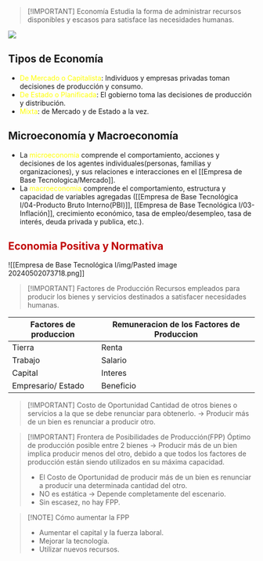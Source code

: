 > [!IMPORTANT] Economía
> Estudia la forma de administrar recursos disponibles y escasos para satisface las necesidades humanas.

![](Empresa%20de%20Base%20Tecnológica%20I/img/Pasted%20image%2020241105111018.png)


## Tipos de Economía

- <span style="color:#ffff00">De Mercado o Capitalista</span>: Individuos y empresas privadas toman decisiones de producción y consumo.
- <span style="color:#ffff00">De Estado o Planificada</span>: El gobierno toma las decisiones de producción y distribución.
- <span style="color:#ffff00">Mixta</span>: de Mercado y de Estado a la vez.

## Microeconomía y Macroeconomía

- La <span style="color:#ffff00">microeconomia</span> comprende el comportamiento, acciones y decisiones de los agentes individuales(personas, familias y organizaciones), y sus relaciones e interacciones en el [[Empresa de Base Tecnologica/Mercado]].
- La <span style="color:#ffff00">macroeconomia</span> comprende el comportamiento, estructura y capacidad de variables agregadas ([[Empresa de Base Tecnológica I/04-Producto Bruto Interno(PBI)]], [[Empresa de Base Tecnológica I/03-Inflación]], crecimiento económico, tasa de empleo/desempleo, tasa de interés, deuda privada y publica, etc.).

## <span style="color:#c00000">Economia Positiva y Normativa</span> 
![[Empresa de Base Tecnológica I/img/Pasted image 20240502073718.png]]



> [!IMPORTANT] Factores de Producción
> Recursos empleados para producir los bienes y servicios destinados a satisfacer necesidades humanas.

| Factores de produccion | Remuneracion de los Factores de Produccion |
| ---------------------- | ------------------------------------------ |
| Tierra                 | Renta                                      |
| Trabajo                | Salario                                    |
| Capital                | Interes                                    |
| Empresario/ Estado     | Beneficio                                  |



> [!IMPORTANT] Costo de Oportunidad
> Cantidad de otros bienes o servicios a la que se debe renunciar para obtenerlo. -> Producir más de un bien es renunciar a producir otro. 


> [!IMPORTANT] Frontera de Posibilidades de Producción(FPP)
> Óptimo de producción posible entre 2 bienes -> Producir más de un bien implica producir menos del otro, debido a que todos los factores de producción están siendo utilizados en su máxima capacidad.
> - El Costo de Oportunidad de producir más de un bien es renunciar a producir una determinada cantidad del otro.
> - NO es estática -> Depende completamente del escenario.
> - Sin escasez, no hay FPP.


> [!NOTE] Cómo aumentar la FPP
> - Aumentar el capital y la fuerza laboral.
> - Mejorar la tecnología.
> - Utilizar nuevos recursos.

